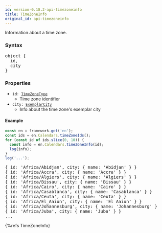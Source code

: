 ```yaml
---
id: version-0.18.2-api-timezoneinfo
title: TimeZoneInfo
original_id: api-timezoneinfo
---
```


Information about a time zone.

### Syntax

<pre class="syntax">
object {
  id,
  city
}
</pre>


### Properties

 - <code class="def">id: <span>[TimeZoneType](api-timezonetype.html)</span></code>
   - Time zone identifier
 - <code class="def">city: <span>[ExemplarCity](api-exemplarcity.html)</span></code>
   - Info about the time zone's exemplar city

#### Example

```typescript
const en = framework.get('en');
const ids = en.Calendars.timeZoneIds();
for (const id of ids.slice(0, 10)) {
  const info = en.Calendars.timeZoneInfo(id);
  log(info);
}
log('...');
```
<pre class="output">
{ id: 'Africa/Abidjan', city: { name: 'Abidjan' } }
{ id: 'Africa/Accra', city: { name: 'Accra' } }
{ id: 'Africa/Algiers', city: { name: 'Algiers' } }
{ id: 'Africa/Bissau', city: { name: 'Bissau' } }
{ id: 'Africa/Cairo', city: { name: 'Cairo' } }
{ id: 'Africa/Casablanca', city: { name: 'Casablanca' } }
{ id: 'Africa/Ceuta', city: { name: 'Ceuta' } }
{ id: 'Africa/El_Aaiun', city: { name: 'El Aaiun' } }
{ id: 'Africa/Johannesburg', city: { name: 'Johannesburg' } }
{ id: 'Africa/Juba', city: { name: 'Juba' } }
...
</pre>


{%refs TimeZoneInfo}
